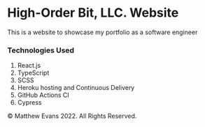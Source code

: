 # High-Order Bit, LLC. Website

This is a website to showcase my portfolio as a software engineer

### Technologies Used
1. React.js
2. TypeScript
3. SCSS
4. Heroku hosting and Continuous Delivery
4. GitHub Actions CI
5. Cypress

© Matthew Evans 2022. All Rights Reserved.
